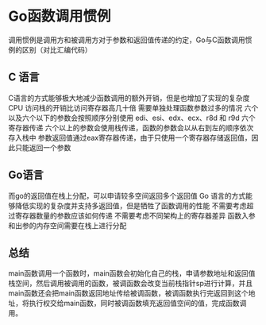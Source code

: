 # Go函数调用惯例

调用惯例是调用方和被调用方对于参数和返回值传递的约定，Go与C函数调用惯例的区别（对比汇编代码）

## C 语言

C语言的方式能够极大地减少函数调用的额外开销，但是也增加了实现的复杂度
CPU 访问栈的开销比访问寄存器高几十倍
需要单独处理函数参数过多的情况
六个以及六个以下的参数会按照顺序分别使用 edi、esi、edx、ecx、r8d 和 r9d 六个寄存器传递
六个以上的参数会使用栈传递，函数的参数会以从右到左的顺序依次存入栈中
参数返回值通过eax寄存器传递，由于只使用一个寄存器存储返回值，因此只能返回一个参数

## Go语言

而go的返回值在栈上分配，可以申请较多空间返回多个返回值
Go 语言的方式能够降低实现的复杂度并支持多返回值，但是牺牲了函数调用的性能
不需要考虑超过寄存器数量的参数应该如何传递
不需要考虑不同架构上的寄存器差异
函数入参和出参的内存空间需要在栈上进行分配

## 总结

main函数调用一个函数时，main函数会初始化自己的栈，申请参数地址和返回值栈空间，然后调用被调用的函数，被调函数会改变当前栈指针sp进行计算，并且main函数还会把main函数返回地址传给被调函数，被调函数执行完返回到这个地址，将执行权交给main函数，同时被调函数填充返回值空间的值，完成函数调用。


